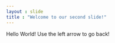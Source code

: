 ```yaml
---
layout : slide
title : "Welcome to our second slide!"
---
```

Hello World!
Use the left arrow to go back!
